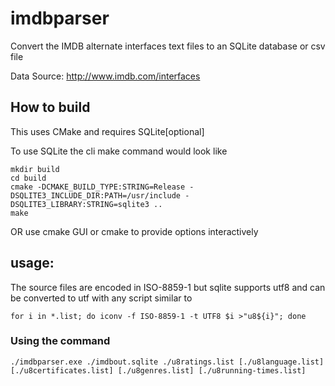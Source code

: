 # imdbparser

Convert the IMDB alternate interfaces text files to an SQLite database or csv file

Data Source: http://www.imdb.com/interfaces

## How to build

This uses CMake and requires SQLite[optional]

To use SQLite the cli make command would look like

    mkdir build
    cd build
    cmake -DCMAKE_BUILD_TYPE:STRING=Release -DSQLITE3_INCLUDE_DIR:PATH=/usr/include -DSQLITE3_LIBRARY:STRING=sqlite3 ..
    make

OR use cmake GUI or cmake to provide options interactively


## usage:

The source files are encoded in ISO-8859-1 but sqlite supports utf8 and can be converted to utf with any script similar to

    for i in *.list; do iconv -f ISO-8859-1 -t UTF8 $i >"u8${i}"; done

### Using the command
    
    ./imdbparser.exe ./imdbout.sqlite ./u8ratings.list [./u8language.list] [./u8certificates.list] [./u8genres.list] [./u8running-times.list]
